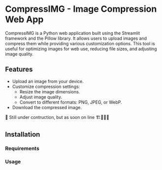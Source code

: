 # CompressIMG - Image Compression Web App

CompressIMG is a Python web application built using the Streamlit framework and the Pillow library. It allows users to upload images and compress them while providing various customization options. This tool is useful for optimizing images for web use, reducing file sizes, and adjusting image quality.

## Features

- Upload an image from your device.
- Customize compression settings:
  - Resize the image dimensions.
  - Adjust image quality.
  - Convert to different formats: PNG, JPEG, or WebP.
- Download the compressed image.

🚧 Still under contruction, but as soon on line 🏗️👷‍♂️😁

## Installation

### Requirements

### Usage
